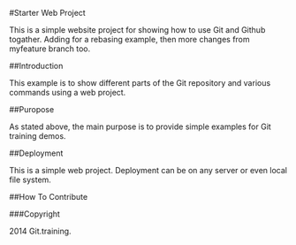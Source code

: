 #Starter Web Project

This is a simple website project for showing how to use Git and Github togather. Adding for a rebasing example, then more changes from myfeature branch too.

##Introduction

This example is to show different parts of the Git repository and various commands using a web project.

##Puropose

As stated above, the main purpose is to provide simple examples for Git training demos.

##Deployment

This is a simple web project. Deployment can be on any server or even local file system.

##How To Contribute

###Copyright

2014 Git.training.